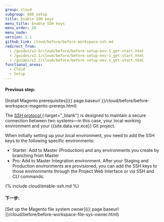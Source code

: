 ```yaml
---
group: cloud
subgroup: 080_setup
title: Enable SSH keys
menu_title: Enable SSH keys
menu_order: 20
menu_node:
version: 2.1
github_link: cloud/before/before-workspace-ssh.md
redirect_from:
  - /guides/v2.0/cloud/before/before-setup-env-1_get-start.html
  - /guides/v2.1/cloud/before/before-setup-env-1_get-start.html
  - /guides/v2.2/cloud/before/before-setup-env-1_get-start.html
functional_areas:
  - Cloud
  - Setup
---
```


#### Previous step:
[Install Magento prerequisites]({{ page.baseurl }}/cloud/before/before-workspace-magento-prereqs.html)

The [SSH protocol ](https://en.wikipedia.org/wiki/Secure_Shell){:target="_blank"} is designed to maintain a secure connection between two systems&mdash;in this case, your local working environment and your {{site.data.var.ece}} Git project.

When initially setting up your local environment, you need to add the SSH keys to the following specific environments:

* Starter: Add to Master (Production) and any environments you create by branching from Master
* Pro: Add to Master Integration environment. After your Staging and Production environments are provisioned, you can add the SSH keys to those environments through the Project Web Interface or via SSH and CLI commands.

{% include cloud/enable-ssh.md %}


#### 下一步:
[Set up the Magento file system owner]({{ page.baseurl }}/cloud/before/before-workspace-file-sys-owner.html)
